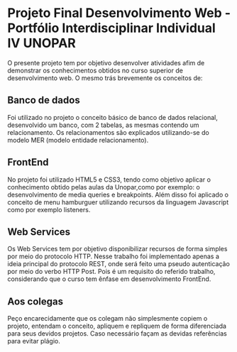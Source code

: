 
# Projeto Final Desenvolvimento Web -  Portfólio Interdisciplinar Individual IV UNOPAR

O presente projeto tem por objetivo desenvolver atividades
afim de demonstrar os conhecimentos obtidos no curso superior de
desenvolvimento web. O mesmo trás brevemente os conceitos de:

## Banco de dados
Foi utilizado no projeto o conceito básico de banco de dados relacional, desenvolvido um banco, com 2 tabelas, as mesmas contendo um relacionamento.
Os relacionamentos são explicados utilizando-se do modelo MER (modelo entidade relacionamento).
 
## FrontEnd
No projeto foi utilizado HTML5 e CSS3, tendo como objetivo aplicar o conhecimento obtido pelas aulas da Unopar,como por exemplo: o desenvolvimento de media queries e breakpoints. Além disso
foi aplicado o conceito de menu hamburguer utilizando recursos da linguagem Javascript como por exemplo listeners. 

## Web Services
Os Web Services tem por objetivo disponibilizar recursos de forma simples por meio do protocolo HTTP. Nesse trabalho foi implementado
apenas a ideia principal do protocolo REST, onde será feito uma pseudo autenticação por meio do verbo HTTP Post. Pois é um requisito do referido trabalho, considerando que o curso tem ênfase em desenvolvimento FrontEnd.

## Aos colegas
Peço encarecidamente que os colegam não simplesmente copiem o projeto, entendam o conceito, apliquem e repliquem de forma diferenciada para seus devidos projetos. Caso necessário façam as devidas referências para evitar plágio.
